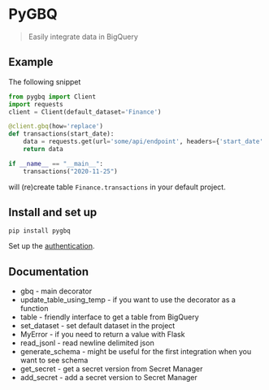 # PyGBQ

> Easily integrate data in BigQuery

## Example

The following snippet

```python
from pygbq import Client
import requests
client = Client(default_dataset='Finance')

@client.gbq(how='replace')
def transactions(start_date):
    data = requests.get(url='some/api/endpoint', headers={'start_date': start_date}).json()
    return data

if __name__ == "__main__":
    transactions("2020-11-25")
```

will (re)create table `Finance.transactions` in your default project.

## Install and set up

`pip install pygbq`

Set up the [authentication](https://cloud.google.com/docs/authentication/getting-started).

## Documentation

* gbq - main decorator  
* update_table_using_temp - if you want to use the decorator as a function  
* table - friendly interface to get a table from BigQuery  
* set_dataset - set default dataset in the project  
* MyError - if you need to return a value with Flask  
* read_jsonl - read newline delimited json  
* generate_schema - might be useful for the first integration when you want to see schema  
* get_secret - get a secret version from Secret Manager  
* add_secret - add a secret version to Secret Manager